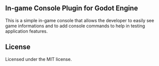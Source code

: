 In-game Console Plugin for Godot Engine
--------------------------------------
This is a simple in-game console that allows the developer to easily see game informations and to add console commands to help in testing application features.

License
-------
Licensed under the MIT license.
